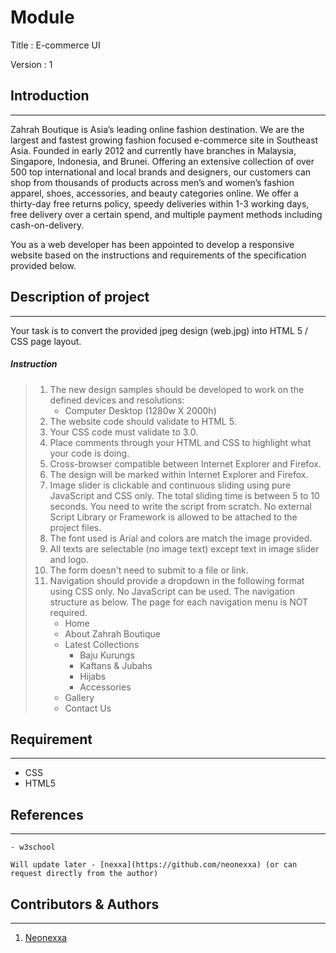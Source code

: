 # Module 

Title : E-commerce UI

Version : 1

## Introduction
---
Zahrah Boutique is Asia’s leading online fashion destination. We are the largest and fastest growing fashion focused e-commerce site in Southeast Asia. Founded in early 2012 and currently have branches in Malaysia, Singapore, Indonesia, and Brunei. Offering an extensive collection of over 500 top international and local brands and designers, our customers can shop from thousands of products across men’s and women’s fashion apparel, shoes, accessories, and beauty categories online. We offer a thirty-day free returns policy, speedy deliveries within 1-3 working days, free delivery over a certain spend, and multiple payment methods including cash-on-delivery.

You as a web developer has been appointed to develop a responsive website based on the instructions and requirements of the specification provided below.

## Description of project
---
Your task is to convert the provided jpeg design (web.jpg) into HTML 5 / CSS page layout.

##### Instruction

> 1. The new design samples should be developed to work on the defined devices and resolutions:
>       - Computer Desktop (1280w X 2000h)
> 2. The website code should validate to HTML 5.
> 3. Your CSS code must validate to 3.0.
> 4. Place comments through your HTML and CSS to highlight what your code is doing.
> 5. Cross-browser compatible between Internet Explorer and Firefox.
> 6. The design will be marked within Internet Explorer and Firefox.
> 7. Image slider is clickable and continuous sliding using pure JavaScript and CSS only. The total sliding time is between 5 to 10 seconds. You need to write the script from scratch. No external Script Library or Framework is allowed to be attached to the project files.
> 8. The font used is Arial and colors are match the image provided.
> 9. All texts are selectable (no image text) except text in image slider and logo.
> 10. The form doesn't need to submit to a file or link.
> 11. Navigation should provide a dropdown in the following format using CSS only. No JavaScript can be used. The navigation structure as below. The page for each navigation menu is NOT required.
>       - Home
>       - About Zahrah Boutique
>       - Latest Collections
>           - Baju Kurungs
>           - Kaftans & Jubahs
>           - Hijabs
>           - Accessories
>       - Gallery
>       - Contact Us

## Requirement
---
- CSS
- HTML5

## References
---
```
- w3school

Will update later - [nexxa](https://github.com/neonexxa) (or can request directly from the author)
```

## Contributors & Authors
---
1. [Neonexxa](https://github.com/neonexxa)
